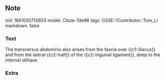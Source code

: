## Note
nid: 1661020712603
model: Cloze-7de96
tags: GSSE::!Contributor::Tom_Li
markdown: false

### Text
<div>
  The transversus abdominis also arises from the fascia over
  {{c1::iliacus}} and from the lateral {{c2::half}} of the
  {{c2::inguinal ligament}}, deep to the internal oblique.
</div>

### Extra

